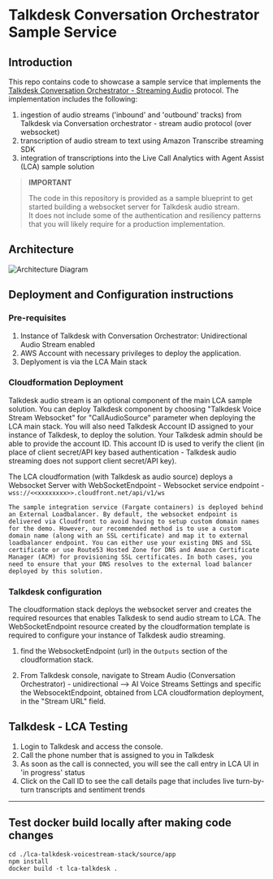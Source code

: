 # Talkdesk Conversation Orchestrator Sample Service

## Introduction

This repo contains code to showcase a sample service that implements the [Talkdesk Conversation Orchestrator - Streaming Audio](https://support.talkdesk.com/hc/en-us/articles/8826254684699-Conversation-Orchestrator-Streaming-Unidirectional-Audio) protocol. The implementation includes the following:

1. ingestion of audio streams ('inbound' and 'outbound' tracks) from Talkdesk via Conversation orchestrator - stream audio protocol (over websocket)
2. transcription of audio stream to text using Amazon Transcribe streaming SDK
3. integration of transcriptions into the Live Call Analytics with Agent Assist (LCA) sample solution

> **IMPORTANT**
>
> The code in this repository is provided as a sample blueprint to get started building a websocket server for Talkdesk audio stream.  
> It does not include some of the authentication and resiliency patterns that you will likely require for a production implementation.

## Architecture

![Architecture Diagram](../images/lca-talkdesk.png)

## Deployment and Configuration instructions

### Pre-requisites

1. Instance of Talkdesk with Conversation Orchestrator: Unidirectional Audio Stream enabled
2. AWS Account with necessary privileges to deploy the application.
3. Deplyoment is via the LCA Main stack

### Cloudformation Deployment

Talkdesk audio stream is an optional component of the main LCA sample solution. You can deploy Talkdesk component by choosing "Talkdesk Voice Stream Websocket" for "CallAudioSource" parameter when deploying the LCA main stack. You will also need Talkdesk Account ID assigned to your instance of Talkdesk, to deploy the solution. Your Talkdesk admin should be able to provide the account ID. This account ID is used to verify the client (in place of client secret/API key based authentication - Talkdesk audio streaming does not support client secret/API key).

The LCA cloudformation (with Talkdesk as audio source) deploys a Websocket Server with WebSocketEndpoint - Websocket service endpoint - `wss://<<xxxxxxxx>>.cloudfront.net/api/v1/ws`

    The sample integration service (Fargate containers) is deployed behind an External Loadbalancer. By default, the websocket endpoint is delivered via Cloudfront to avoid having to setup custom domain names for the demo. However, our recommended method is to use a custom domain name (along with an SSL certificate) and map it to external loadbalancer endpoint. You can either use your existing DNS and SSL certificate or use Route53 Hosted Zone for DNS and Amazon Certificate Manager (ACM) for provisioning SSL certificates. In both cases, you need to ensure that your DNS resolves to the external load balancer deployed by this solution.

### Talkdesk configuration

The cloudformation stack deploys the websocket server and creates the required resources that enables Talkdesk to send audio stream to LCA. The WebSocketEndpoint resource created by the cloudformation template is required to configure your instance of Talkdesk audio streaming.

1. find the WebsocketEndpoint (url) in the `Outputs` section of the cloudformation stack.

2. From Talkdesk console, navigate to Stream Audio (Conversation Orchestrator) - unidirectional --> AI Voice Streams Settings and specific the WebsocektEndpoint, obtained from LCA cloudformation deployment, in the "Stream URL" field.

## Talkdesk - LCA Testing

1. Login to Talkdesk and access the console.
2. Call the phone number that is assigned to you in Talkdesk
3. As soon as the call is connected, you will see the call entry in LCA UI in 'in progress' status
4. Click on the Call ID to see the call details page that includes live turn-by-turn transcripts and sentiment trends

---

## Test docker build locally after making code changes
```
cd ./lca-talkdesk-voicestream-stack/source/app
npm install
docker build -t lca-talkdesk .
```